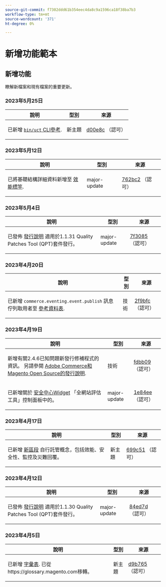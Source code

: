 ```yaml
---
source-git-commit: f7302ddd61b354eec4da8c9a1596ca18f38ba7b3
workflow-type: tm+mt
source-wordcount: '371'
ht-degree: 0%

---
```

# 新增功能範本

## 新增功能

瞭解新檔案和現有檔案的重要更新。

### 2023年5月25日

<table style="table-layout:auto;">
  <thead>
    <tr>
      <th>說明</th>
      <th>型別</th>
      <th>來源</th>
    </tr>
  </thead>
  <tbody>
    <tr>
      <td><p>已新增 <a href="https://experienceleague.adobe.com/docs/commerce-operations/reference/uct.html"><code class="language-plaintext highlighter-rouge">bin/uct</code> CLI參考</a>.</p>
</td>
      <td>新主題</td>
      <td><a href="https://github.com/AdobeDocs/commerce-operations.en/commit/d00e8cb4ebce9cbda0218ef75f44d2ff0ec45bad">d00e8c</a> （認可）</td>
    </tr>
  </tbody>
</table>

### 2023年5月12日

<table style="table-layout:auto;">
  <thead>
    <tr>
      <th>說明</th>
      <th>型別</th>
      <th>來源</th>
    </tr>
  </thead>
  <tbody>
    <tr>
      <td><p>已將基礎結構詳細資料新增至 <a href="https://experienceleague.adobe.com/docs/commerce-operations/implementation-playbook/infrastructure/performance/benchmarks.html">效能標竿</a>.</p>
</td>
      <td>major-update</td>
      <td><a href="https://github.com/AdobeDocs/commerce-operations.en/commit/762bc2b9bdd19d92707525044a4178b6e89e4a3d">762bc2</a> （認可）</td>
    </tr>
  </tbody>
</table>

### 2023年5月4日

<table style="table-layout:auto;">
  <thead>
    <tr>
      <th>說明</th>
      <th>型別</th>
      <th>來源</th>
    </tr>
  </thead>
  <tbody>
    <tr>
      <td><p>已發佈 <a href="https://experienceleague.adobe.com/docs/commerce-operations/tools/quality-patches-tool/release-notes.html">發行說明</a> 適用於1.1.31 Quality Patches Tool (QPT)套件發行。</p>
</td>
      <td>major-update</td>
      <td><a href="https://github.com/AdobeDocs/commerce-operations.en/commit/7f30857b612d027dfce26fac1f947006f28ecfa6">7f3085</a> （認可）</td>
    </tr>
  </tbody>
</table><!-- date_group -->

### 2023年4月20日

<table style="table-layout:auto;">
  <thead>
    <tr>
      <th>說明</th>
      <th>型別</th>
      <th>來源</th>
    </tr>
  </thead>
  <tbody>
    <tr>
      <td><p>已新增 <code class="language-plaintext highlighter-rouge">commerce.eventing.event.publish</code> 訊息佇列取用者至 <a href="https://experienceleague.adobe.com/docs/commerce-operations/configuration-guide/message-queues/consumers.html">參考資料表</a>.</p>
</td>
      <td>技術</td>
      <td><a href="https://github.com/AdobeDocs/commerce-operations.en/commit/2f9bfcf9a8232cbe659062a9b1bc88eda3d9158c">2f9bfc</a> （認可）</td>
    </tr>
  </tbody>
</table>

### 2023年4月19日

<table style="table-layout:auto;">
  <thead>
    <tr>
      <th>說明</th>
      <th>型別</th>
      <th>來源</th>
    </tr>
  </thead>
  <tbody>
    <tr>
      <td><p>新增有關2.4.6已知問題新發行修補程式的資訊。 另請參閱 <a href="https://experienceleague.adobe.com/docs/commerce-operations/release/notes/overview.html">Adobe Commerce和Magento Open Source的發行說明</a>.</p>
</td>
      <td>技術</td>
      <td><a href="https://github.com/AdobeDocs/commerce-operations.en/commit/fdbb0959b615689eba3068bc93c4c9876c7a7972">fdbb09</a> （認可）</td>
    </tr>
    <tr>
      <td><p>已新增關於 <a href="https://experienceleague.adobe.com/docs/commerce-operations/tools/site-wide-analysis-tool/dashboard.html">安全中心Widget</a> 「全網站評估工具」控制面板中的。</p>
</td>
      <td>major-update</td>
      <td><a href="https://github.com/AdobeDocs/commerce-operations.en/commit/1e84ee6db07ec9080971de22a24fe8a7d8705916">1e84ee</a> （認可）</td>
    </tr>
  </tbody>
</table>

### 2023年4月17日

<table style="table-layout:auto;">
  <thead>
    <tr>
      <th>說明</th>
      <th>型別</th>
      <th>來源</th>
    </tr>
  </thead>
  <tbody>
    <tr>
      <td><p>已新增 <a href="https://experienceleague.adobe.com/docs/commerce-operations/implementation-playbook/infrastructure/self-hosting/overview.html">新區段</a> 自行託管概念，包括效能、安全性、監控及災難回覆。</p>
</td>
      <td>新主題</td>
      <td><a href="https://github.com/AdobeDocs/commerce-operations.en/commit/699c512de9c6d28ba354f02b4db76975eb5410a9">699c51</a> （認可）</td>
    </tr>
  </tbody>
</table>

### 2023年4月12日

<table style="table-layout:auto;">
  <thead>
    <tr>
      <th>說明</th>
      <th>型別</th>
      <th>來源</th>
    </tr>
  </thead>
  <tbody>
    <tr>
      <td><p>已發佈 <a href="https://experienceleague.adobe.com/docs/commerce-operations/tools/quality-patches-tool/release-notes.html">發行說明</a> 適用於1.1.30 Quality Patches Tool (QPT)套件發行。</p>
</td>
      <td>major-update</td>
      <td><a href="https://github.com/AdobeDocs/commerce-operations.en/commit/84ed7dd2c24eef437d6719d9758da43423347eeb">84ed7d</a> （認可）</td>
    </tr>
  </tbody>
</table>

### 2023年4月5日

<table style="table-layout:auto;">
  <thead>
    <tr>
      <th>說明</th>
      <th>型別</th>
      <th>來源</th>
    </tr>
  </thead>
  <tbody>
    <tr>
      <td><p>已新增 <a href="https://experienceleague.adobe.com/docs/commerce-operations/operational-playbook/glossary.html">字彙表</a>. 已從https://glossary.magento.com移轉。</p>
</td>
      <td>新主題</td>
      <td><a href="https://github.com/AdobeDocs/commerce-operations.en/commit/d9b7659e5d4c3770956f0c2a96e5c97a3dc2af19">d9b765</a> （認可）</td>
    </tr>
  </tbody>
</table><!-- date_group --><!-- month_group --><!-- year_group -->
